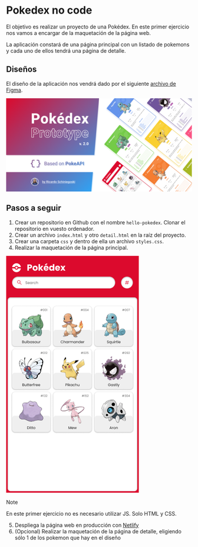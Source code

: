 # Pokedex no code

El objetivo es realizar un proyecto de una Pokédex. En este primer ejercicio nos vamos a encargar de la maquetación de la página web.

La aplicación constará de una página principal con un listado de pokemons y cada uno de ellos tendrá una página de detalle.

## Diseños

El diseño de la aplicación nos vendrá dado por el siguiente [archivo de Figma](https://www.figma.com/community/file/979132880663340794).

![Pokedex](./imgs/pokedex-thumbnail.png)

## Pasos a seguir

1. Crear un repositorio en Github con el nombre `hello-pokedex`. Clonar el repositorio en vuesto ordenador.
2. Crear un archivo `index.html` y otro `detail.html` en la raíz del proyecto.
3. Crear una carpeta `css` y dentro de ella un archivo `styles.css`.
4. Realizar la maquetación de la página principal.

![home](./imgs/pokedex-list-example.png)

> [!NOTE]
> En este primer ejercicio no es necesario utilizar JS. Solo HTML y CSS.

5. Despliega la página web en producción con [Netlify](https://www.netlify.com/blog/2016/09/29/a-step-by-step-guide-deploying-on-netlify/)
6. (Opcional) Realizar la maquetación de la página de detalle, eligiendo sólo 1 de los pokemon que hay en el diseño
